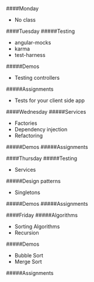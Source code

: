 ####Monday
- No class

####Tuesday
#####Testing
- angular-mocks
- karma
- test-harness

#####Demos
- Testing controllers

#####Assignments
- Tests for your client side app

####Wednesday
#####Services
- Factories
- Dependency injection
- Refactoring

#####Demos
#####Assignments

####Thursday
#####Testing
- Services

#####Design patterns
- Singletons

#####Demos
#####Assignments

####Friday
#####Algorithms
  - Sorting Algorithms
  - Recursion

#####Demos
  - Bubble Sort
  - Merge Sort

#####Assignments

